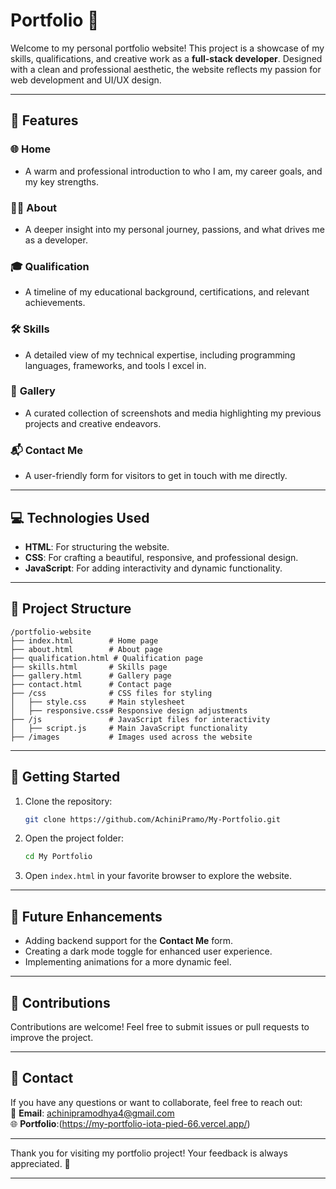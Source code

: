 # Portfolio 🌟  

Welcome to my personal portfolio website! This project is a showcase of my skills, qualifications, and creative work as a **full-stack developer**. Designed with a clean and professional aesthetic, the website reflects my passion for web development and UI/UX design.  

---

## 🚀 **Features**  

### 🌐 **Home**  
- A warm and professional introduction to who I am, my career goals, and my key strengths.  

### 🧑‍💼 **About**  
- A deeper insight into my personal journey, passions, and what drives me as a developer.  

### 🎓 **Qualification**  
- A timeline of my educational background, certifications, and relevant achievements.  

### 🛠 **Skills**  
- A detailed view of my technical expertise, including programming languages, frameworks, and tools I excel in.  

### 📸 **Gallery**  
- A curated collection of screenshots and media highlighting my previous projects and creative endeavors.  

### 📬 **Contact Me**  
- A user-friendly form for visitors to get in touch with me directly.

---

## 💻 **Technologies Used**  

- **HTML**: For structuring the website.  
- **CSS**: For crafting a beautiful, responsive, and professional design.  
- **JavaScript**: For adding interactivity and dynamic functionality.

---

## 📂 **Project Structure**  

```
/portfolio-website
├── index.html        # Home page  
├── about.html        # About page  
├── qualification.html # Qualification page  
├── skills.html       # Skills page  
├── gallery.html      # Gallery page  
├── contact.html      # Contact page  
├── /css              # CSS files for styling  
│   ├── style.css     # Main stylesheet  
│   ├── responsive.css# Responsive design adjustments  
├── /js               # JavaScript files for interactivity  
│   ├── script.js     # Main JavaScript functionality  
├── /images           # Images used across the website  
```

---

## 🌟 **Getting Started**  

1. Clone the repository:  
   ```bash  
   git clone https://github.com/AchiniPramo/My-Portfolio.git 
   ```  

2. Open the project folder:  
   ```bash  
   cd My Portfolio  
   ```  

3. Open `index.html` in your favorite browser to explore the website.  

---

## 📌 **Future Enhancements**  

- Adding backend support for the **Contact Me** form.  
- Creating a dark mode toggle for enhanced user experience.  
- Implementing animations for a more dynamic feel.  

---

## 🤝 **Contributions**  

Contributions are welcome! Feel free to submit issues or pull requests to improve the project.  

---

## 📧 **Contact**  

If you have any questions or want to collaborate, feel free to reach out:  
📩 **Email**: achinipramodhya4@gmail.com  
🌐 **Portfolio**:(https://my-portfolio-iota-pied-66.vercel.app/) 

---

Thank you for visiting my portfolio project! Your feedback is always appreciated. 🌟  

---
